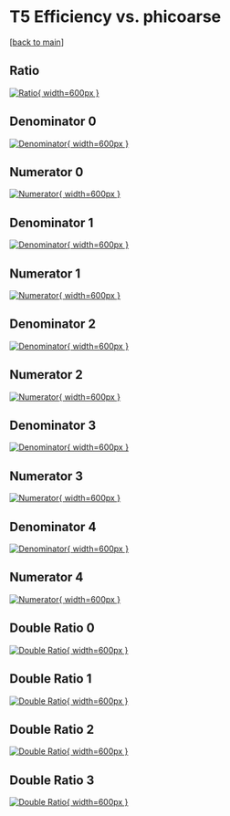 # T5 Efficiency vs. phicoarse

[[back to main](./)]



## Ratio

[![Ratio](../mtv/var/T5_base_211_0_eff_phicoarse.png){ width=600px }](../mtv/var/T5_base_211_0_eff_phicoarse.pdf)

## Denominator 0

[![Denominator](../mtv/den/T5_base_211_0_eff_phicoarse_den0.png){ width=600px }](../mtv/den/T5_base_211_0_eff_phicoarse_den0.pdf)

## Numerator 0

[![Numerator](../mtv/num/T5_base_211_0_eff_phicoarse_num0.png){ width=600px }](../mtv/num/T5_base_211_0_eff_phicoarse_num0.pdf)

## Denominator 1

[![Denominator](../mtv/den/T5_base_211_0_eff_phicoarse_den1.png){ width=600px }](../mtv/den/T5_base_211_0_eff_phicoarse_den1.pdf)

## Numerator 1

[![Numerator](../mtv/num/T5_base_211_0_eff_phicoarse_num1.png){ width=600px }](../mtv/num/T5_base_211_0_eff_phicoarse_num1.pdf)

## Denominator 2

[![Denominator](../mtv/den/T5_base_211_0_eff_phicoarse_den2.png){ width=600px }](../mtv/den/T5_base_211_0_eff_phicoarse_den2.pdf)

## Numerator 2

[![Numerator](../mtv/num/T5_base_211_0_eff_phicoarse_num2.png){ width=600px }](../mtv/num/T5_base_211_0_eff_phicoarse_num2.pdf)

## Denominator 3

[![Denominator](../mtv/den/T5_base_211_0_eff_phicoarse_den3.png){ width=600px }](../mtv/den/T5_base_211_0_eff_phicoarse_den3.pdf)

## Numerator 3

[![Numerator](../mtv/num/T5_base_211_0_eff_phicoarse_num3.png){ width=600px }](../mtv/num/T5_base_211_0_eff_phicoarse_num3.pdf)

## Denominator 4

[![Denominator](../mtv/den/T5_base_211_0_eff_phicoarse_den4.png){ width=600px }](../mtv/den/T5_base_211_0_eff_phicoarse_den4.pdf)

## Numerator 4

[![Numerator](../mtv/num/T5_base_211_0_eff_phicoarse_num4.png){ width=600px }](../mtv/num/T5_base_211_0_eff_phicoarse_num4.pdf)

## Double Ratio 0

[![Double Ratio](../mtv/ratio/T5_base_211_0_eff_phicoarse_ratio0.png){ width=600px }](../mtv/ratio/T5_base_211_0_eff_phicoarse_ratio0.pdf)

## Double Ratio 1

[![Double Ratio](../mtv/ratio/T5_base_211_0_eff_phicoarse_ratio1.png){ width=600px }](../mtv/ratio/T5_base_211_0_eff_phicoarse_ratio1.pdf)

## Double Ratio 2

[![Double Ratio](../mtv/ratio/T5_base_211_0_eff_phicoarse_ratio2.png){ width=600px }](../mtv/ratio/T5_base_211_0_eff_phicoarse_ratio2.pdf)

## Double Ratio 3

[![Double Ratio](../mtv/ratio/T5_base_211_0_eff_phicoarse_ratio3.png){ width=600px }](../mtv/ratio/T5_base_211_0_eff_phicoarse_ratio3.pdf)

